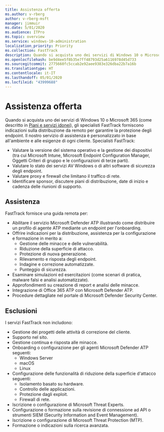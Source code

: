 ```yaml
---
title: Assistenza offerta
ms.author: v-rberg
author: v-rberg-msft
manager: jimmuir
ms.date: 5/01/2020
ms.audience: ITPro
ms.topic: overview
ms.service: windows-10-administration
localization_priority: Priority
ms.collection: FastTrack
description: Quando si acquista uno dei servizi di Windows 10 o Microsoft 365, gli specialisti FastTrack forniscono indicazioni sulla distribuzione da remoto per garantire la protezione degli endpoint. Il nostro servizio di assistenza è personalizzato in base all'ambiente e alle esigenze di ogni cliente.
ms.openlocfilehash: be9d4ee5f8b35e7ff48793d25a6116978d45d733
ms.sourcegitcommit: 2775660fc5ccab2e92aee9383e326dba22b7a16b
ms.translationtype: HT
ms.contentlocale: it-IT
ms.lasthandoff: 05/01/2020
ms.locfileid: "43999688"
---
```

# <a name="assistance-offered"></a>Assistenza offerta  

Quando si acquista uno dei servizi di Windows 10 o Microsoft 365 (come descritto in [Piani e servizi idonei](M365-eligible-services-and-plans.md)), gli specialisti FastTrack forniscono indicazioni sulla distribuzione da remoto per garantire la protezione degli endpoint. Il nostro servizio di assistenza è personalizzato in base all'ambiente e alle esigenze di ogni cliente. Specialisti FastTrack:
- Valutare la versione del sistema operativo e la gestione dei dispositivi (tra cui Microsoft Intune, Microsoft Endpoint Configuration Manager, Oggetti Criteri di gruppo e le configurazioni di terze parti).
- Valutare lo stato dei servizi AV Windows o di altri software di sicurezza degli endpoint.
- Valutare proxy e firewall che limitano il traffico di rete.
- Identificare sponsor, discutere piani di distribuzione, date di inizio e cadenza delle riunioni di supporto.

## <a name="assistance"></a>Assistenza

FastTrack fornisce una guida remota per:
- Abilitare il servizio Microsoft Defender ATP illustrando come distribuire un profilo di agente ATP mediante un endpoint per l'onboarding.
- Offrire indicazioni per la distribuzione, assistenza per la configurazione e formazione in merito a:
    - Gestione delle minacce e delle vulnerabilità.
    - Riduzione della superficie di attacco.
    - Protezione di nuova generazione.
    - Rilevamento e risposta degli endpoint.
    - Indagine e correzione automatizzate.
    - Punteggio di sicurezza.
- Esaminare simulazioni ed esercitazioni (come scenari di pratica, malware falsi e analisi automatizzate).
- Approfondimenti su creazione di report e analisi delle minacce.
- Integrazione di Office 365 ATP con Microsoft Defender ATP.
- Procedure dettagliate nel portale di Microsoft Defender Security Center.

## <a name="out-of-scope"></a>Esclusioni

I servizi FastTrack non includono:
- Gestione dei progetti delle attività di correzione del cliente.
- Supporto nel sito.
- Gestione continua e risposta alle minacce.
- Onboarding o configurazione per gli agenti Microsoft Defender ATP seguenti:
   - Windows Server
   - macOS
   - Linux
- Configurazione delle funzionalità di riduzione della superficie d'attacco seguenti:
    - Isolamento basato su hardware.
    - Controllo delle applicazioni.
    - Protezione dagli exploit.
    - Firewall di rete.
- Iscrizione o configurazione di Microsoft Threat Experts.
- Configurazione o formazione sulla revisione di connessione ad API o strumenti SIEM (Security Information and Event Management).
- Iscrizione o configurazione di Microsoft Threat Protection (MTP).
- Formazione o indicazioni sulla ricerca avanzata.
